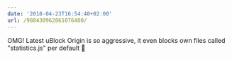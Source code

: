 ```yaml
---
date: '2018-04-23T16:54:40+02:00'
url: /988430962861076480/
---
```

OMG! Latest uBlock Origin is so aggressive, it even blocks own files called "statistics.js" per default 🤪
